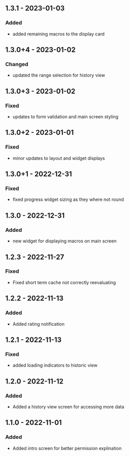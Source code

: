 ## 1.3.1 - 2023-01-03

### Added

- added remaining macros to the display card

## 1.3.0+4 - 2023-01-02

### Changed

- updated the range selection for history view

## 1.3.0+3 - 2023-01-02

### Fixed

- updates to form validation and main screen styling

## 1.3.0+2 - 2023-01-01

### Fixed

- minor updates to layout and widget displays

## 1.3.0+1 - 2022-12-31

### Fixed

- fixed progress widget sizing as they where not round

## 1.3.0 - 2022-12-31

### Added

- new widget for displaying macros on main screen

## 1.2.3 - 2022-11-27

### Fixed

- Fixed short term cache not correctly reevaluating

## 1.2.2 - 2022-11-13

### Added

- Added rating notification

## 1.2.1 - 2022-11-13

### Fixed

- added loading indicators to historic view

## 1.2.0 - 2022-11-12

### Added

- Added a history view screen for accessing more data

## 1.1.0 - 2022-11-01

### Added

- Added intro screen for better permission explination